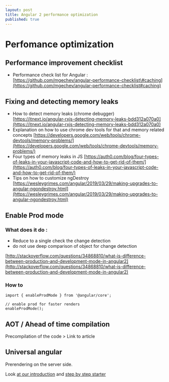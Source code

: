 ```yaml
---
layout: post
title: Angular 2 performance optimization
published: true
---
```


# Perfomance optimization

## Performance improvement checklist

* Performance check list for Angular : [https://github.com/mgechev/angular-performance-checklist\#caching](https://github.com/mgechev/angular-performance-checklist#caching)



## Fixing and detecting memory leaks

* How to detect memory leaks \(chrome debugger\) [https://itnext.io/angular-rxjs-detecting-memory-leaks-bdd312a070a0](https://itnext.io/angular-rxjs-detecting-memory-leaks-bdd312a070a0)
* Explanation on how to use chrome dev tools for that and memory related concepts [https://developers.google.com/web/tools/chrome-devtools/memory-problems/](https://developers.google.com/web/tools/chrome-devtools/memory-problems/)
* Four types of memory leaks in JS [https://auth0.com/blog/four-types-of-leaks-in-your-javascript-code-and-how-to-get-rid-of-them/](https://auth0.com/blog/four-types-of-leaks-in-your-javascript-code-and-how-to-get-rid-of-them/)
* Tips on how to customize ngDestroy [https://wesleygrimes.com/angular/2019/03/29/making-upgrades-to-angular-ngondestroy.html](https://wesleygrimes.com/angular/2019/03/29/making-upgrades-to-angular-ngondestroy.html)

## Enable Prod mode

### What does it do :

* Reduce to a single check the change detection
* do not use deep comparison of object for change detection

[http://stackoverflow.com/questions/34868810/what-is-difference-between-production-and-development-mode-in-angular2](http://stackoverflow.com/questions/34868810/what-is-difference-between-production-and-development-mode-in-angular2)

### How to

```text
import { enableProdMode } from '@angular/core';

// enable prod for faster renders
enableProdMode();
```

## AOT / Ahead of time compilation

Precompilation of the code &gt; Link to article

## Universal angular

Prerendering on the server side.

Look [ at our introduction](http://dev.sebastienlucas.com/universal-angular/) and [step by step starter](http://dev.sebastienlucas.com/how-to-use-the-angular-universal-starter/)

## 


